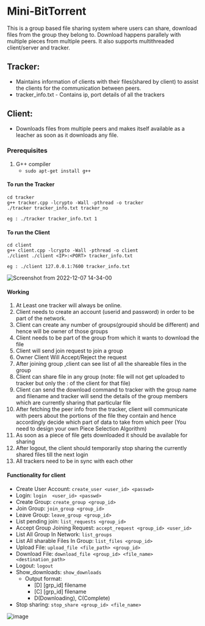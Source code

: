 # Mini-BitTorrent

This is a group based file sharing system where users can share, download files from the group they belong to. 
Download happens parallely with multiple pieces from multiple peers. It also supports multithreaded client/server and tracker.

## Tracker:
- Maintains information of clients with their files(shared by client) to assist the clients for the communication between peers.
- tracker_info.txt - Contains ip, port details of all the trackers

## Client:
- Downloads files from multiple peers and makes itself available as a leacher as soon as it downloads any file.

### Prerequisites
1. G++ compiler
   * ```sudo apt-get install g++```

#### To run the Tracker 

```
cd tracker
g++ tracker.cpp -lcrypto -Wall -pthread -o tracker 
./tracker tracker_info.txt tracker_no 

eg : ./tracker tracker_info.txt 1
```

#### To run the Client

```
cd client
g++ client.cpp -lcrypto -Wall -pthread -o client
./client ./client <IP>:<PORT> tracker_info.txt

eg : ./client 127.0.0.1:7600 tracker_info.txt
```
![Screenshot from 2022-12-07 14-34-00](https://user-images.githubusercontent.com/53634655/206136630-cac6172c-b24d-44d7-94a6-d2020e3fe4b0.png)

#### Working

1. At Least one tracker will always be online.
2. Client needs to create an account (userid and password) in order to be part of the
network.
3. Client can create any number of groups(groupid should be different) and hence will
be owner of those groups
4. Client needs to be part of the group from which it wants to download the file
5. Client will send join request to join a group
6. Owner Client Will Accept/Reject the request
7. After joining group ,client can see list of all the shareable files in the group
8. Client can share file in any group (note: file will not get uploaded to tracker but only
the <ip>:<port> of the client for that file)
9. Client can send the download command to tracker with the group name and
filename and tracker will send the details of the group members which are currently
sharing that particular file
10. After fetching the peer info from the tracker, client will communicate with peers about
the portions of the file they contain and hence accordingly decide which part of data
to take from which peer (You need to design your own Piece Selection Algorithm)
11. As soon as a piece of file gets downloaded it should be available for sharing
12. After logout, the client should temporarily stop sharing the currently shared files till
the next login
13. All trackers need to be in sync with each other

#### Functionality for client

* Create User Account: `create_user <user_id> <passwd>`
* Login: `login  <user_id> <passwd>`
* Create Group: `create_group <group_id>`
* Join Group: `join_group <group_id>`
* Leave Group: `leave_group <group_id>`
* List pending join: `list_requests <group_id>`
* Accept Group Joining Request: `accept_request <group_id> <user_id>`
* List All Group In Network: `list_groups`
* List All sharable Files In Group: `list_files <group_id>`
* Upload File: `upload_file <file_path> <group_id>`
* Download File: `download_file <group_id> <file_name> <destination_path>`
* Logout: `logout`
* Show_downloads: `show_downloads`
  * Output format:
    * [D] [grp_id] filename
    * [C] [grp_id] filename
    * D(Downloading), C(Complete)
* Stop sharing: `stop_share <group_id> <file_name>`

![image](https://user-images.githubusercontent.com/53634655/206136526-7890c6ac-78dc-44ef-af04-19f6c279a54c.png)

